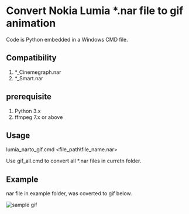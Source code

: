 # Convert Nokia Lumia *.nar file to gif animation
Code is Python embedded in a Windows CMD file. 
## Compatibility
1. *_Cinemegraph.nar
2. *_Smart.nar
## prerequisite
1. Python 3.x
2. ffmpeg 7.x or above
## Usage
lumia_narto_gif.cmd <file_path\file_name.nar>

Use gif_all.cmd to convert all *.nar files in curretn folder.

## Example
nar file in example folder, was coverted to gif below.

![sample gif](./example/WP_20131231_12_20_24_Smart.gif)
